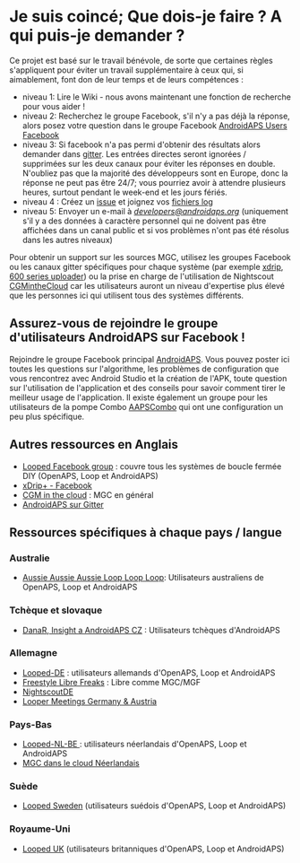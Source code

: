 # Je suis coincé; Que dois-je faire ? A qui puis-je demander ?

Ce projet est basé sur le travail bénévole, de sorte que certaines règles s'appliquent pour éviter un travail supplémentaire à ceux qui, si aimablement, font don de leur temps et de leurs compétences :

* niveau 1: Lire le Wiki - nous avons maintenant une fonction de recherche pour vous aider !
* niveau 2: Recherchez le groupe Facebook, s'il n'y a pas déjà la réponse, alors posez votre question dans le groupe Facebook [AndroidAPS Users Facebook](https://www.facebook.com/groups/1900195340201874/)
* niveau 3: Si facebook n'a pas permi d'obtenir des résultats alors demander dans [gitter](https://gitter.im/MilosKozak/AndroidAPS). Les entrées directes seront ignorées / supprimées sur les deux canaux pour éviter les réponses en double. N'oubliez pas que la majorité des développeurs sont en Europe, donc la réponse ne peut pas être 24/7; vous pourriez avoir à attendre plusieurs heures, surtout pendant le week-end et les jours fériés.
* niveau 4 : Créez un [issue](https://github.com/MilosKozak/AndroidAPS/issues) et joignez vos [fichiers log](../Usage/Accessing-logfiles.md)
* niveau 5: Envoyer un e-mail à *developers@androidaps.org* (uniquement s'il y a des données à caractère personnel qui ne doivent pas être affichées dans un canal public et si vos problèmes n'ont pas été résolus dans les autres niveaux)

Pour obtenir un support sur les sources MGC, utilisez les groupes Facebook ou les canaux gitter spécifiques pour chaque système (par exemple [xdrip](https://www.facebook.com/groups/xDripG5/), [600 series uploader](https://www.facebook.com/groups/NightscoutForMedtronic/)) ou la prise en charge de l'utilisation de Nightscout [ CGMintheCloud](https://www.facebook.com/groups/cgminthecloud/) car les utilisateurs auront un niveau d'expertise plus élevé que les personnes ici qui utilisent tous des systèmes différents.

## Assurez-vous de rejoindre le groupe d'utilisateurs AndroidAPS sur Facebook !

Rejoindre le groupe Facebook principal [AndroidAPS](https://www.facebook.com/groups/1900195340201874/). Vous pouvez poster ici toutes les questions sur l'algorithme, les problèmes de configuration que vous rencontrez avec Android Studio et la création de l'APK, toute question sur l'utilisation de l'application et des conseils pour savoir comment tirer le meilleur usage de l'application. Il existe également un groupe pour les utilisateurs de la pompe Combo [AAPSCombo](https://www.facebook.com/groups/127507891261169/) qui ont une configuration un peu plus spécifique.

## Autres ressources en Anglais

* [Looped Facebook group](https://www.facebook.com/groups/TheLoopedGroup) : couvre tous les systèmes de boucle fermée DIY (OpenAPS, Loop et AndroidAPS)
* [xDrip+ - Facebook](https://www.facebook.com/groups/xDripG5/)
* [CGM in the cloud](https://www.facebook.com/groups/cgminthecloud/) : MGC en général
* [AndroidAPS sur Gitter](https://gitter.im/MilosKozak/AndroidAPS)

## Ressources spécifiques à chaque pays / langue

### Australie

* [Aussie Aussie Aussie Loop Loop Loop](https://www.facebook.com/groups/AussieLooping/): Utilisateurs australiens de OpenAPS, Loop et AndroidAPS

### Tchèque et slovaque

* [DanaR, Insight a AndroidAPS CZ](https://www.facebook.com/groups/AndroidAPSCZ/) : Utilisateurs tchèques d'AndroidAPS

### Allemagne

* [Looped-DE](https://www.facebook.com/groups/loopedDE/) : utilisateurs allemands d'OpenAPS, Loop et AndroidAPS
* [Freestyle Libre Freaks](https://www.facebook.com/groups/FreestyleLibreFreaks/) : Libre comme MGC/MGF
* [NightscoutDE](https://www.facebook.com/groups/nightscoutDE/)
* [Looper Meetings Germany & Austria](http://loopertreffen.androidaps.de)

### Pays-Bas

* [ Looped-NL-BE ](https://www.facebook.com/groups/117102135652893): utilisateurs néerlandais d'OpenAPS, Loop et AndroidAPS
* [MGC dans le cloud Néerlandais](https://www.facebook.com/groups/1764754560436596)

### Suède

* [Looped Sweden](https://www.facebook.com/groups/661514380864081/) (utilisateurs suédois d'OpenAPS, Loop et AndroidAPS)

### Royaume-Uni

* [Looped UK](https://www.facebook.com/groups/LoopedUK/) (utilisateurs britanniques d'OpenAPS, Loop et AndroidAPS)